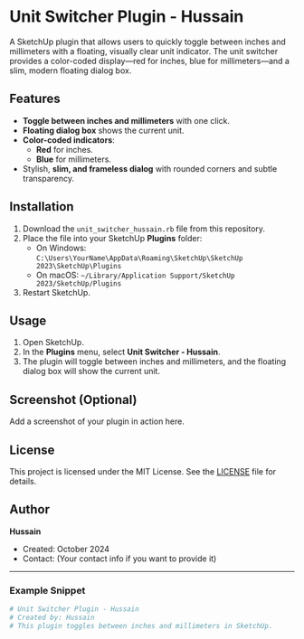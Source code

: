 # Unit Switcher Plugin - Hussain

A SketchUp plugin that allows users to quickly toggle between inches and millimeters with a floating, visually clear unit indicator. The unit switcher provides a color-coded display—red for inches, blue for millimeters—and a slim, modern floating dialog box.

## Features
- **Toggle between inches and millimeters** with one click.
- **Floating dialog box** shows the current unit.
- **Color-coded indicators**:
  - **Red** for inches.
  - **Blue** for millimeters.
- Stylish, **slim, and frameless dialog** with rounded corners and subtle transparency.

## Installation

1. Download the `unit_switcher_hussain.rb` file from this repository.
2. Place the file into your SketchUp **Plugins** folder:
   - On Windows: `C:\Users\YourName\AppData\Roaming\SketchUp\SketchUp 2023\SketchUp\Plugins`
   - On macOS: `~/Library/Application Support/SketchUp 2023/SketchUp/Plugins`
3. Restart SketchUp.

## Usage

1. Open SketchUp.
2. In the **Plugins** menu, select **Unit Switcher - Hussain**.
3. The plugin will toggle between inches and millimeters, and the floating dialog box will show the current unit.

## Screenshot (Optional)
Add a screenshot of your plugin in action here.

## License

This project is licensed under the MIT License. See the [LICENSE](LICENSE) file for details.

## Author

**Hussain**  
- Created: October 2024  
- Contact: (Your contact info if you want to provide it)

---

### Example Snippet

```ruby
# Unit Switcher Plugin - Hussain
# Created by: Hussain
# This plugin toggles between inches and millimeters in SketchUp.
